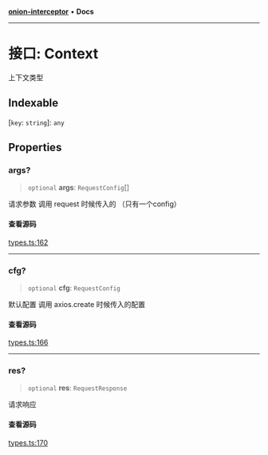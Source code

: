 [**onion-interceptor**](../README.md) • **Docs**

***

# 接口: Context

上下文类型

## Indexable

 \[`key`: `string`\]: `any`

## Properties

### args?

> `optional` **args**: `RequestConfig`[]

请求参数 调用 request 时候传入的 （只有一个config）

#### 查看源码

[types.ts:162](https://github.com/coverjs/onion-interceptor/blob/387df229bd70097d41558280358ae6cae4483713/packages/core/src/types.ts#L162)

***

### cfg?

> `optional` **cfg**: `RequestConfig`

默认配置 调用 axios.create 时候传入的配置

#### 查看源码

[types.ts:166](https://github.com/coverjs/onion-interceptor/blob/387df229bd70097d41558280358ae6cae4483713/packages/core/src/types.ts#L166)

***

### res?

> `optional` **res**: `RequestResponse`

请求响应

#### 查看源码

[types.ts:170](https://github.com/coverjs/onion-interceptor/blob/387df229bd70097d41558280358ae6cae4483713/packages/core/src/types.ts#L170)
